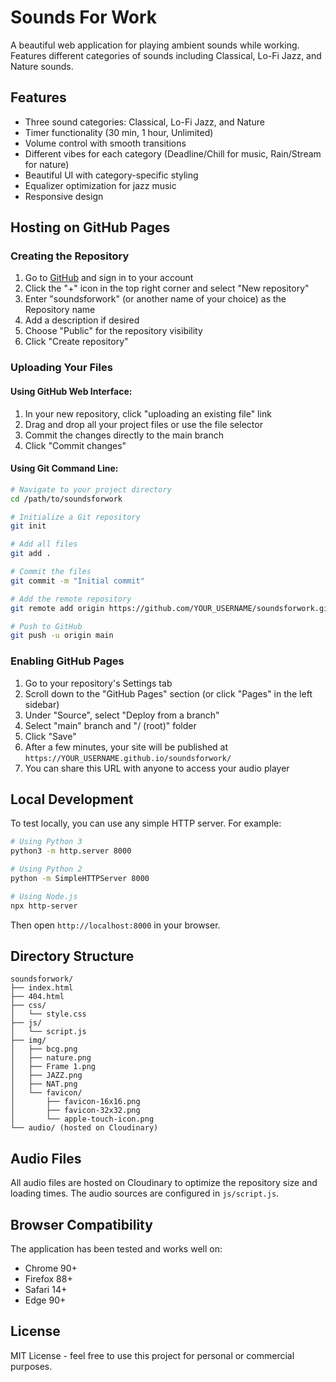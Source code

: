 # Sounds For Work

A beautiful web application for playing ambient sounds while working. Features different categories of sounds including Classical, Lo-Fi Jazz, and Nature sounds.

## Features

- Three sound categories: Classical, Lo-Fi Jazz, and Nature
- Timer functionality (30 min, 1 hour, Unlimited)
- Volume control with smooth transitions
- Different vibes for each category (Deadline/Chill for music, Rain/Stream for nature)
- Beautiful UI with category-specific styling
- Equalizer optimization for jazz music
- Responsive design

## Hosting on GitHub Pages

### Creating the Repository

1. Go to [GitHub](https://github.com) and sign in to your account
2. Click the "+" icon in the top right corner and select "New repository"
3. Enter "soundsforwork" (or another name of your choice) as the Repository name
4. Add a description if desired
5. Choose "Public" for the repository visibility
6. Click "Create repository"

### Uploading Your Files

#### Using GitHub Web Interface:
1. In your new repository, click "uploading an existing file" link
2. Drag and drop all your project files or use the file selector
3. Commit the changes directly to the main branch
4. Click "Commit changes"

#### Using Git Command Line:
```bash
# Navigate to your project directory
cd /path/to/soundsforwork

# Initialize a Git repository
git init

# Add all files
git add .

# Commit the files
git commit -m "Initial commit"

# Add the remote repository
git remote add origin https://github.com/YOUR_USERNAME/soundsforwork.git

# Push to GitHub
git push -u origin main
```

### Enabling GitHub Pages

1. Go to your repository's Settings tab
2. Scroll down to the "GitHub Pages" section (or click "Pages" in the left sidebar)
3. Under "Source", select "Deploy from a branch"
4. Select "main" branch and "/ (root)" folder
5. Click "Save"
6. After a few minutes, your site will be published at `https://YOUR_USERNAME.github.io/soundsforwork/`
7. You can share this URL with anyone to access your audio player

## Local Development

To test locally, you can use any simple HTTP server. For example:

```bash
# Using Python 3
python3 -m http.server 8000

# Using Python 2
python -m SimpleHTTPServer 8000

# Using Node.js
npx http-server
```

Then open `http://localhost:8000` in your browser.

## Directory Structure

```
soundsforwork/
├── index.html
├── 404.html
├── css/
│   └── style.css
├── js/
│   └── script.js
├── img/
│   ├── bcg.png
│   ├── nature.png
│   ├── Frame 1.png
│   ├── JAZZ.png
│   ├── NAT.png
│   └── favicon/
│       ├── favicon-16x16.png
│       ├── favicon-32x32.png
│       └── apple-touch-icon.png
└── audio/ (hosted on Cloudinary)
```

## Audio Files

All audio files are hosted on Cloudinary to optimize the repository size and loading times. The audio sources are configured in `js/script.js`.

## Browser Compatibility

The application has been tested and works well on:
- Chrome 90+
- Firefox 88+
- Safari 14+
- Edge 90+

## License

MIT License - feel free to use this project for personal or commercial purposes.